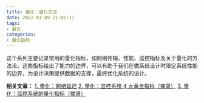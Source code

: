 ```yaml
---
title: 量化：量化总述
date: 2022-01-09 21:05:17
tags:
- 量化
categories:
- 量化指标
---
```


这个系列主要记录常用的量化指标，如网络传输、性能、监控指标及关于量化的方法论。这些指标给出了能力的边界，可以有助于我们在做系统设计时限定系统性能的边界，为设计决策提供数据的支撑，最终优化系统的设计。

<!-- more -->

**相关文章：**
[1. 量化：网络延迟][1]
[2. 量化：监控系统 4 大黄金指标（摘录）][2]
[3. 量化：监控系统的量化指标（摘录）][3]


[1]:https://zhangxt.top/2022/01/09/transmission-measurement/
[2]:https://zhangxt.top/2022/01/22/four-golden-signals-of-monitor/
[3]:https://zhangxt.top/2022/01/22/measurement-of-monitoring-system/